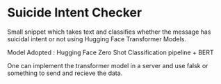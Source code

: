 # Suicide Intent Checker
Small snippet which takes text and classifies whether the message has suicidal intent or not using Hugging Face Transformer Models.
 
 Model Adopted : Hugging Face Zero Shot Classification pipeline + BERT

One can implement the transformer model in a server and use falsk or something to send and recieve the data.
